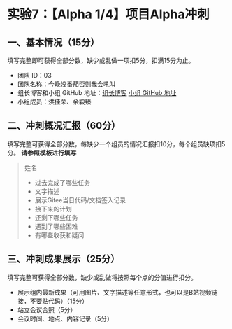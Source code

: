 # 实验7：【Alpha 1/4】项目Alpha冲刺

## 一、基本情况（15分）

填写完整即可获得全部分数，缺少或乱做一项扣5分，扣满15分为止。

- 团队 ID：03
- 团队名称：今晚没番茄否则我会吼叫
- 组长博客和小组 GitHub 地址：[组长博客]() [小组 GitHub 地址](https://github.com/no-tomatoes-tonight-or-id-scream/image-restorer)
- 小组成员：洪佳荣、余毅臻

## 二、冲刺概况汇报（60分）

填写完整可获得全部分数，每缺少一个组员的情况汇报扣10分，每个组员缺项扣5分。 **请参照模板进行填写**

> 姓名
>
> - 过去完成了哪些任务
> - 文字描述
> - 展示Gitee当日代码/文档签入记录
> - 接下来的计划
> - 还剩下哪些任务
> - 遇到了哪些困难
> - 有哪些收获和疑问

## 三、冲刺成果展示（25分）

填写完整可获得全部分数，缺少或乱做将按照每个点的分值进行扣分。

- 展示组内最新成果（可用图片、文字描述等任意形式，也可以是B站视频链接，不要贴代码）（15分）
- 站立会议合照（5分）
- 会议时间、地点、内容记录（5分）
